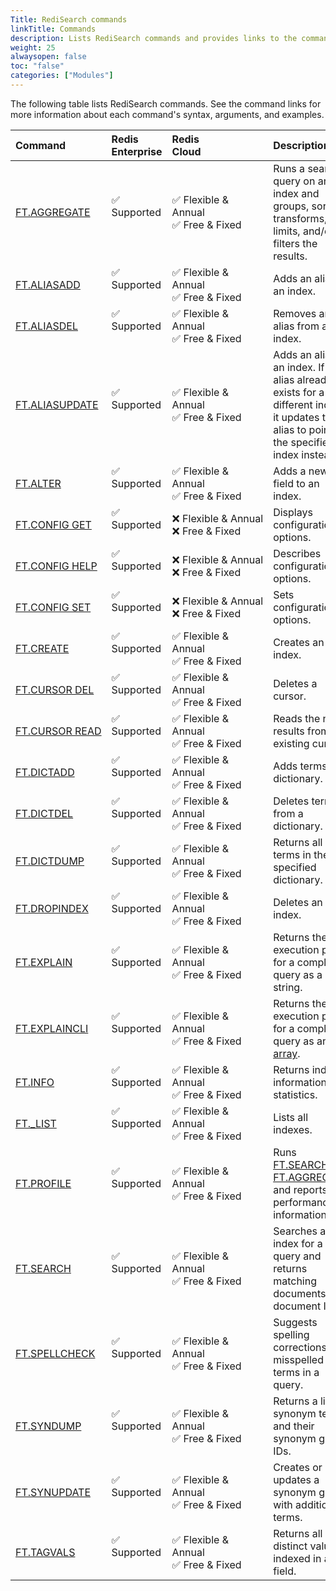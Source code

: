```yaml
---
Title: RediSearch commands 
linkTitle: Commands 
description: Lists RediSearch commands and provides links to the command reference pages.
weight: 25
alwaysopen: false
toc: "false"
categories: ["Modules"]
---
```


The following table lists RediSearch commands. See the command links for more information about each command's syntax, arguments, and examples.

| Command | Redis<br />Enterprise | Redis<br />Cloud | Description |
|:--------|:----------------------|:-----------------|:------|
| [FT.AGGREGATE](https://redis.io/commands/ft.aggregate/) | <span title="Supported">&#x2705; Supported</span><br /><span><br /></span> | <span title="Supported">&#x2705; Flexible & Annual</span><br /><span title="Supported">&#x2705; Free & Fixed</nobr></span> | Runs a search query on an index and groups, sorts, transforms, limits, and/or filters the results. |
| [FT.ALIASADD](https://redis.io/commands/ft.aliasadd/) | <span title="Supported">&#x2705; Supported</span><br /><span><br /></span> | <span title="Supported">&#x2705; Flexible & Annual</span><br /><span title="Supported">&#x2705; Free & Fixed</nobr></span> | Adds an alias to an index.  |
| [FT.ALIASDEL](https://redis.io/commands/ft.aliasdel/) | <span title="Supported">&#x2705; Supported</span><br /><span><br /></span> | <span title="Supported">&#x2705; Flexible & Annual</span><br /><span title="Supported">&#x2705; Free & Fixed</nobr></span> | Removes an alias from an index. |
| [FT.ALIASUPDATE](https://redis.io/commands/ft.aliasupdate/) | <span title="Supported">&#x2705; Supported</span><br /><span><br /></span> | <span title="Supported">&#x2705; Flexible & Annual</span><br /><span title="Supported">&#x2705; Free & Fixed</nobr></span> | Adds an alias to an index. If the alias already exists for a different index, it updates the alias to point to the specified index instead. |
| [FT.ALTER](https://redis.io/commands/ft.alter/) | <span title="Supported">&#x2705; Supported</span><br /><span><br /></span> | <span title="Supported">&#x2705; Flexible & Annual</span><br /><span title="Supported">&#x2705; Free & Fixed</nobr></span> | Adds a new field to an index. |
| [FT.CONFIG GET](https://redis.io/commands/ft.config-get/) |  <span title="Supported">&#x2705; Supported</span><br /><span><br /></span> | <span title="Not supported"><nobr>&#x274c; Flexible & Annual</span><br /><span title="Not supported"><nobr>&#x274c; Free & Fixed</nobr></span> | Displays configuration options. |
| [FT.CONFIG HELP](https://redis.io/commands/ft.config-help/) |   <span title="Supported">&#x2705; Supported</span><br /><span><br /></span> | <span title="Not supported"><nobr>&#x274c; Flexible & Annual</span><br /><span title="Not supported"><nobr>&#x274c; Free & Fixed</nobr></span> | Describes configuration options. |
| [FT.CONFIG SET](https://redis.io/commands/ft.config-set/) | <span title="Supported">&#x2705; Supported</span><br /><span><br /></span> | <span title="Not supported"><nobr>&#x274c; Flexible & Annual</span><br /><span title="Not supported"><nobr>&#x274c; Free & Fixed</nobr></span> | Sets configuration options. |
| [FT.CREATE](https://redis.io/commands/ft.create/) | <span title="Supported">&#x2705; Supported</span><br /><span><br /></span> | <span title="Supported">&#x2705; Flexible & Annual</span><br /><span title="Supported">&#x2705; Free & Fixed</nobr></span> | Creates an index. |
| [FT.CURSOR DEL](https://redis.io/commands/ft.cursor-del/) | <span title="Supported">&#x2705; Supported</span><br /><span><br /></span> | <span title="Supported">&#x2705; Flexible & Annual</span><br /><span title="Supported">&#x2705; Free & Fixed</nobr></span> | Deletes a cursor. |
| [FT.CURSOR&nbsp;READ](https://redis.io/commands/ft.cursor-read/) | <span title="Supported">&#x2705; Supported</span><br /><span><br /></span> | <span title="Supported">&#x2705; Flexible & Annual</span><br /><span title="Supported">&#x2705; Free & Fixed</nobr></span> | Reads the next results from an existing cursor. |
| [FT.DICTADD](https://redis.io/commands/ft.dictadd/) | <span title="Supported">&#x2705; Supported</span><br /><span><br /></span> | <span title="Supported">&#x2705; Flexible & Annual</span><br /><span title="Supported">&#x2705; Free & Fixed</nobr></span> | Adds terms to a dictionary. |
| [FT.DICTDEL](https://redis.io/commands/ft.dictdel/) | <span title="Supported">&#x2705; Supported</span><br /><span><br /></span> | <span title="Supported">&#x2705; Flexible & Annual</span><br /><span title="Supported">&#x2705; Free & Fixed</nobr></span> | Deletes terms from a dictionary. |
| [FT.DICTDUMP](https://redis.io/commands/ft.dictdump/) | <span title="Supported">&#x2705; Supported</span><br /><span><br /></span> | <span title="Supported">&#x2705; Flexible & Annual</span><br /><span title="Supported">&#x2705; Free & Fixed</nobr></span> | Returns all terms in the specified dictionary. |
| [FT.DROPINDEX](https://redis.io/commands/ft.dropindex/) | <span title="Supported">&#x2705; Supported</span><br /><span><br /></span> | <span title="Supported">&#x2705; Flexible & Annual</span><br /><span title="Supported">&#x2705; Free & Fixed</nobr></span> | Deletes an index. |
| [FT.EXPLAIN](https://redis.io/commands/ft.explain/) | <span title="Supported">&#x2705; Supported</span><br /><span><br /></span> | <span title="Supported">&#x2705; Flexible & Annual</span><br /><span title="Supported">&#x2705; Free & Fixed</nobr></span> | Returns the execution plan for a complex query as a string. |
| [FT.EXPLAINCLI](https://redis.io/commands/ft.explaincli/) | <span title="Supported">&#x2705; Supported</span><br /><span><br /></span> | <span title="Supported">&#x2705; Flexible & Annual</span><br /><span title="Supported">&#x2705; Free & Fixed</nobr></span> | Returns the execution plan for a complex query as an [array](https://redis.io/docs/reference/protocol-spec#resp-arrays). |
| [FT.INFO](https://redis.io/commands/ft.info/) | <span title="Supported">&#x2705; Supported</span><br /><span><br /></span> | <span title="Supported">&#x2705; Flexible & Annual</span><br /><span title="Supported">&#x2705; Free & Fixed</nobr></span> | Returns index information and statistics.  |
| [FT._LIST](https://redis.io/commands/ft._list/) | <span title="Supported">&#x2705; Supported</span><br /><span><br /></span> | <span title="Supported">&#x2705; Flexible & Annual</span><br /><span title="Supported">&#x2705; Free & Fixed</nobr></span> | Lists all indexes. |
| [FT.PROFILE](https://redis.io/commands/ft.profile/) | <span title="Supported">&#x2705; Supported</span><br /><span><br /></span> | <span title="Supported">&#x2705; Flexible & Annual</span><br /><span title="Supported">&#x2705; Free & Fixed</nobr></span> | Runs [FT.SEARCH](https://redis.io/commands/ft.search/) or [FT.AGGREGATE](https://redis.io/commands/ft.aggregate/) and reports performance information. |
| [FT.SEARCH](https://redis.io/commands/ft.search/) | <span title="Supported">&#x2705; Supported</span><br /><span><br /></span> | <span title="Supported">&#x2705; Flexible & Annual</span><br /><span title="Supported">&#x2705; Free & Fixed</nobr></span> | Searches an index for a text query and returns matching documents or document IDs. |
| [FT.SPELLCHECK](https://redis.io/commands/ft.spellcheck/) | <span title="Supported">&#x2705; Supported</span><br /><span><br /></span> | <span title="Supported">&#x2705; Flexible & Annual</span><br /><span title="Supported">&#x2705; Free & Fixed</nobr></span> | Suggests spelling corrections for misspelled terms in a query. |
| [FT.SYNDUMP](https://redis.io/commands/ft.syndump/) | <span title="Supported">&#x2705; Supported</span><br /><span><br /></span> | <span title="Supported">&#x2705; Flexible & Annual</span><br /><span title="Supported">&#x2705; Free & Fixed</nobr></span> | Returns a list of synonym terms and their synonym group IDs. |
| [FT.SYNUPDATE](https://redis.io/commands/ft.synupdate/) | <span title="Supported">&#x2705; Supported</span><br /><span><br /></span> | <span title="Supported">&#x2705; Flexible & Annual</span><br /><span title="Supported">&#x2705; Free & Fixed</nobr></span> | Creates or updates a synonym group with additional terms. |
| [FT.TAGVALS](https://redis.io/commands/ft.tagvals/) | <span title="Supported">&#x2705; Supported</span><br /><span><br /></span> | <span title="Supported">&#x2705; Flexible & Annual</span><br /><span title="Supported">&#x2705; Free & Fixed</nobr></span> | Returns all distinct values indexed in a tag field. |
